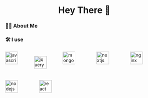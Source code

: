 <h1 align="center">Hey There 👋</h1>

###

<h3 align="left">👩‍💻 About Me</h3>

###

<h3 align="left">🛠 I use</h3>

###

<div align="left" style="display: flex; flex-wrap: wrap; gap: 20px;">
  <img src="https://cdn.jsdelivr.net/gh/devicons/devicon/icons/javascript/javascript-original.svg" height="40" alt="javascript logo"  />
  
  &nbsp;&nbsp;&nbsp;&nbsp;&nbsp;&nbsp;&nbsp;
  <img src="https://cdn.jsdelivr.net/gh/devicons/devicon/icons/jquery/jquery-original.svg" height="40" alt="jquery logo"  />
  &nbsp;&nbsp;&nbsp;&nbsp;&nbsp;&nbsp;&nbsp;

  <img src="https://cdn.jsdelivr.net/gh/devicons/devicon/icons/mongodb/mongodb-original.svg" height="40" alt="mongodb logo"  />
  &nbsp;&nbsp;&nbsp;&nbsp;&nbsp;&nbsp;&nbsp;

  <img src="https://cdn.jsdelivr.net/gh/devicons/devicon/icons/nextjs/nextjs-original.svg" height="40" alt="nextjs logo"  />
  &nbsp;&nbsp;&nbsp;&nbsp;&nbsp;&nbsp;&nbsp;

  <img src="https://cdn.jsdelivr.net/gh/devicons/devicon/icons/nginx/nginx-original.svg" height="40" alt="nginx logo"  />
  &nbsp;&nbsp;&nbsp;&nbsp;&nbsp;&nbsp;&nbsp;

  <img src="https://cdn.jsdelivr.net/gh/devicons/devicon/icons/nodejs/nodejs-original.svg" height="40" alt="nodejs logo"  />
  &nbsp;&nbsp;&nbsp;&nbsp;&nbsp;&nbsp;&nbsp;

  <img src="https://cdn.jsdelivr.net/gh/devicons/devicon/icons/react/react-original.svg" height="40" alt="react logo"  />
</div>

###

